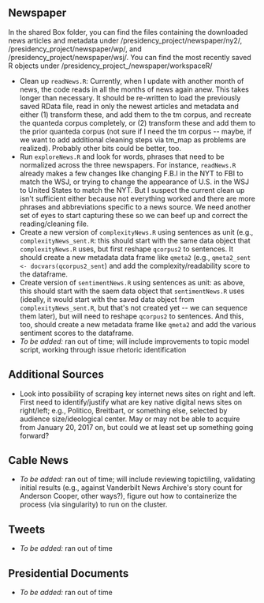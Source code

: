 ## Newspaper
In the shared Box folder, you can find the files containing the downloaded news articles and metadata under /presidency_project/newspaper/ny2/, /presidency_project/newspaper/wp/, and /presidency_project/newspaper/wsj/. You can find the most recently saved R objects under /presidency_project_/newspaper/workspaceR/

* Clean up `readNews.R`: Currently, when I update with another month of news, the code reads in all the months of news again anew. This takes longer than necessary. It should be re-written to load the previously saved RData file, read in only the newest articles and metadata and either (1) transform these, and add them to the tm corpus, and recreate the quanteda corpus completely, or (2) transform these and add them to the prior quanteda corpus (not sure if I need the tm corpus -- maybe, if we want to add additional cleaning steps via tm_map as problems are realized). Probably other bits could be better, too.
* Run `exploreNews.R` and look for words, phrases that need to be normalized across the three newspapers. For instance, `readNews.R` already makes a few changes like changing F.B.I in the NYT to FBI to match the WSJ, or trying to change the appearance of U.S. in the WSJ to United States to match the NYT. But I suspect the current clean up isn't sufficient either because not everything worked and there are more phrases and abbreviations specific to a news source. We need another set of eyes to start capturing these so we can beef up and correct the reading/cleaning file.
* Create a new version of `complexityNews.R` using sentences as unit (e.g., `complexityNews_sent.R`: this should start with the same data object that `complexityNews.R` uses, but first reshape `qcorpus2` to sentences. It should create a new metadata data frame like `qmeta2` (e.g., `qmeta2_sent <- docvars(qcorpus2_sent`) and add the complexity/readability score to the dataframe.
* Create version of `sentimentNews.R` using sentences as unit: as above, this should start with the saem data object that `sentimentNews.R` uses (ideally, it would start with the saved data object from `complexityNews_sent.R`, but that's not created yet -- we can sequence them later), but will need to reshape `qcorpus2` to sentences. And this, too, should create a new metadata frame like `qmeta2` and add the various sentiment scores to the dataframe.
* *To be added:* ran out of time; will include improvements to topic model script, working through issue rhetoric identification

## Additional Sources

* Look into possibility of scraping key internet news sites on right and left. First need to identify/justify what are key native digital news sites on right/left; e.g., Politico, Breitbart, or something else, selected by audience size/ideological center. May or may not be able to acquire from January 20, 2017 on, but could we at least set up something going forward?

## Cable News

* *To be added:* ran out of time; will include reviewing topictiling, validating initial results (e.g., against Vanderbilt News Archive's story count for Anderson Cooper, other ways?), figure out how to containerize the process (via singularity) to run on the cluster. 

## Tweets

* *To be added:* ran out of time

## Presidential Documents

* *To be added:* ran out of time

